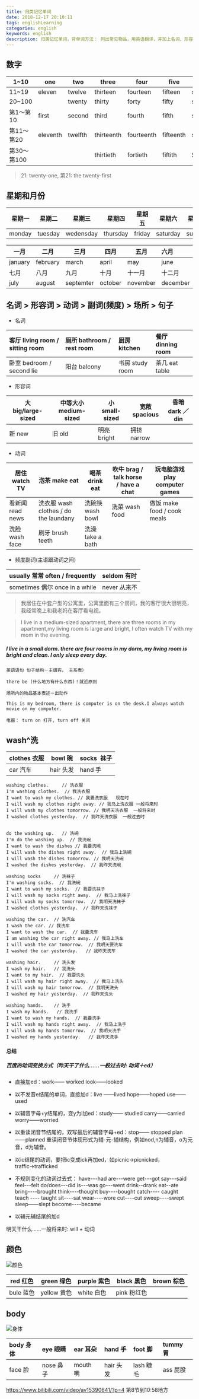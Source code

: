 ```yaml
---
title: 归类记忆单词
date: 2018-12-17 20:10:11
tags: englishLearning
categories: english
keywords: english
description: 归类记忆单词，背单词方法： 列出常见物品，用英语翻译，并加上名词、形容词、副词等进行修饰。
---
```


## 数字


|1~10| one | two | three | four | five | six | seven | eight | nine | ten |
| --- | --- | --- | --- | --- | --- | --- | --- | --- | --- | --- |
|11~19| eleven | twelve | thirteen | fourteen | fifteen | sixteen | seventeen | eighteen | nineteen |  |
|20~100|  | twenty | thirty | forty | fifty | sixty | seventy | eighty | ninety | hundred|
|第1～第10| first | second | third | fourth | fifth | sixth | seventh | eighth | ninth | tenth|
|第11～第20| eleventh | twelfth | thirteenth | fourteenth | fifteenth | sixteenth | seventeenth | eighteenth | nineteenth | twenty|
|第30～第100| | | thirtieth | fortieth | fiftith | Sixtieth | Seventieth | Eightieth | Ninetieth | Ninetieth|

> 21: twenty-one, 第21: the twenty-first

## 星期和月份  


| 星期一 | 星期二 | 星期三 | 星期四 | 星期五 | 星期六 | 星期天 |
| --- | --- | --- | --- | --- | --- | --- |
| monday | tuesday | wedensday | thursday | friday | saturday | sunday |


| 一月 | 二月 | 三月 | 四月 | 五月 | 六月 |
| --- | --- | --- | --- | --- | :-- |
| january | february | march | april | may | june |
| 七月 | 八月 | 九月 | 十月 | 十一月  | 十二月 |
| july | august | septemter | october | november | december |


## 名词  > 形容词 > 动词  > 副词(频度) > 场所 > 句子

- 名词

|客厅 living room / sitting room|厕所 bathroom / rest room|厨房 kitchen|餐厅 dinning room|
|:---|:---|:---|:---|
|卧室 bedroom / second lie|阳台 balcony |书房 study room|茶几 eat table|

- 形容词

| 大 big/large-sized  | 中等大小 medium-sized | 小 small-sized | 宽敞 spacious | 昏暗 dark ／ din |
| --- | --- | --- | --- | --- |
| 新 new  | 旧 old | 明亮 bright | 拥挤 narrow |  |

- 动词

| 居住 watch TV |泡茶 make eat| 喝茶 drink eat  |吹牛 brag / talk horse / have a chat|玩电脑游戏 play computer games|
| --- | --- | --- | ---| --- |
| 看新闻 read news | 洗衣服 wash clothes / do the laundany| 洗碗筷 wash bowl |洗菜 wash food|做饭 make food / cook meals |
|洗脸 wash face|刷牙 brush teeth|洗澡 take a bath||


- 频度副词(主语跟动词之间)

|usually 常常 often / frequently|seldom 有时| 
|:---|:---|
|sometimes 偶尔 once in a while|never 从来不|


> 我居住在中套户型的公寓里，公寓里面有三个房间，我的客厅很大很明亮，我经常晚上和我老妈在客厅看电视。

> I live in a medium-sized apartment, there are three rooms in my apartment,my living room is large and bright, I often watch TV with my mom in the evening.


##### I live in a small dorm. there are four rooms in my dorm, my living room is bright and clean. I only sleep every day.

```
英语语句 句子结构－主谓宾， 主系表）

there be (什么地方有什么东西)！就近原则

场所内的物品基本表述－出动作

This is my bedroom, there is computer is on the desk.I always watch movie on my computer.

电器： turn on 打开, turn off 关闭
```

## wash^洗


| clothes 衣服 | bowl 碗 | socks  袜子 |
| --- | --- | --- |
| car 汽车 | hair 头发 | hand 手 |

```
washing clothes.     // 洗衣服
I'm washing clothes.  // 我洗衣服  
I want to wash my clothes. // 我要洗衣服   现在时
I will wash my clothes right away. // 我马上洗衣服 一般将来时
I will wash my clothes tomorrow. // 我明天洗衣服  一般将来时
I washed clothes yesterday.  // 我昨天洗衣服  一般过去时


do the washing up.   // 洗碗
I'm do the washing up.  // 我洗碗
I want to wash the dishes // 我要洗碗
I will wash the dishes right away.  // 我马上洗碗
I will wash the dishes tomorrow. // 我明天洗碗
I washed the dishes yesterday.  // 我昨天洗碗

washing socks     // 洗袜子
I'm washing socks.  // 我洗碗
I want to wash my socks.  // 我要洗袜子
I will wash my socks right away.  // 我马上洗袜子
I will wash my socks tomorrow.  // 我明天洗袜子
I washed clothes yesterday.  // 我昨天洗袜子

washing the car.  // 洗汽车
I wash the car. // 我洗车
I want to wash the car.  // 我要洗车
I am washing the car right away. // 我马上洗车
I will wash the car tomorrow.  // 我明天要洗车
I washed the car yesterday.   // 我昨天洗车

washing hair.     // 洗头发
I wash my hair.   // 我洗头
I want to my hair.  // 我要洗头
I will wash my hair right away.  // 我马上洗头
I will wash my hair tomorrow.  // 我明天洗头
I washed my hair yesterday.  // 我昨天洗头

washing hands.    // 洗手
I wash my hands.   // 我洗手
I want to wash my hands.  // 我要洗手
I will wash my hands right away.  // 我马上洗手
I will wash my hands tomorrow.  // 我明天洗手
I washed my hands yesterday.   // 我昨天洗手
```

#### 总结

##### 百度的动词变换方式（昨天干了什么......一般过去时: 动词＋ed）

-  直接加ed：work—— worked look——looked

-  以不发音e结尾的单词，直接加d：live ——lived hope——hoped use——used

-  以辅音字母+y结尾的，变y为i加ed：study—— studied carry——carried worry——worried

-  以重读闭音节结尾的，双写最后的辅音字母+ed：stop—— stopped plan——planned
重读闭音节体现形式为辅-元-辅结构，例如nod,n为辅音，o为元音，d为辅音。

-  以ic结尾的动词，要把ic变成ick再加ed，如picnic→picnicked，traffic→trafficked

-  不规则变化的动词过去式：
have---had are---were get---got say---said feel---felt do/does---did is---was go---went
drink--drank eat--ate bring----brought think----thought buy----bought catch---- caught teach ---- taught sit----sat wear----wore cut----cut sweep----swept sleep——slept become----became

-  以辅元辅结尾的加d

明天干什么......一般将来时:  will + 动词



## 颜色

![颜色](https://gaoqisen.github.io/GraphBed/201812/20181231180752.png)

| red 红色 | green 绿色 | purple 紫色 |black 黑色|brown 棕色|
| --- | --- | --- |---|---|
| bule 蓝色 | yellow 黄色 | white 白色|pink 粉红色|


## body

![身体](https://gaoqisen.github.io/GraphBed/201812/20181231180141.png)

|body 身体|eye 眼睛|ear 耳朵|hand 手|foot 脚|tummy 胃| 
|:---|:---|:---|:---|:---|:---|
|face 脸|nose 鼻子|mouth 嘴|hair 头发|lash 睫毛|ass 屁股|

https://www.bilibili.com/video/av15390641/?p=4  第8节到10:58地方

